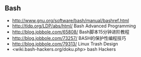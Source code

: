 ## Bash

- <http://www.gnu.org/software/bash/manual/bashref.html>
- <http://tldp.org/LDP/abs/html/> Bash Advanced Programming
- <http://blog.jobbole.com/65808/> Bash脚本15分钟进阶教程
- <http://blog.jobbole.com/73257/> BASH的保护性编程技巧
- <http://blog.jobbole.com/79313/> Linux Trash Design
- <wiki.bash-hackers.org/doku.php> bash Hackers
